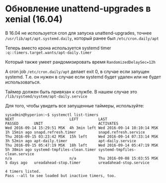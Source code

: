 # Обновление unattend-upgrades в xenial (16.04)

В 16.04 не используется cron для запуска unattend-upgrades, точнее `/usr/lib/apt/apt.systemd.daily`, который ранее был `/etc/cron.daily/apt`

Теперь вместо крона используется systemd timer `:q::timers.target.wants/apt-daily.timer`

Который также умеет рандомизировать время `RandomizedDelaySec=12h`

А cron job `/etc/cron.daily/apt` делает exit 0, в случае если запущен systemd. Т.е. он нужен в случае если systemd будет удален или не будет использоваться.

Таймер должен быть привязан к службе. В нашем случае это `/lib/systemd/system/apt-daily.service`

Для того, чтобы увидеть все запущенные таймеры, используйте:

```
sysadmin@hyperion:~$ systemctl list-timers
NEXT                         LEFT         LAST                         PASSED       UNIT                         ACTIVATES
Wed 2016-09-14 15:29:51 MSK  4h 3min left Wed 2016-09-14 10:10:14 MSK  1h 15min ago snapd.refresh.timer          snapd.refresh.service
Thu 2016-09-15 03:23:42 MSK  15h left     Wed 2016-09-14 07:33:14 MSK  3h 52min ago apt-daily.timer              apt-daily.service
Thu 2016-09-15 05:47:19 MSK  18h left     Wed 2016-09-14 05:47:19 MSK  5h 38min ago systemd-tmpfiles-clean.timer systemd-tmpfiles-clean.service
n/a                          n/a          Thu 2016-09-08 15:03:55 MSK  5 days ago   ureadahead-stop.timer        ureadahead-stop.service

4 timers listed.
Pass --all to see loaded but inactive timers, too.

```
